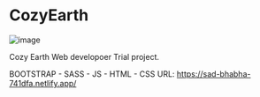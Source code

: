 # CozyEarth
![image](https://user-images.githubusercontent.com/61101578/135352696-2517d81b-7854-4e1e-be8a-ecded5951280.png)

Cozy Earth Web developoer Trial project.

BOOTSTRAP - SASS - JS - HTML - CSS
URL: https://sad-bhabha-741dfa.netlify.app/
